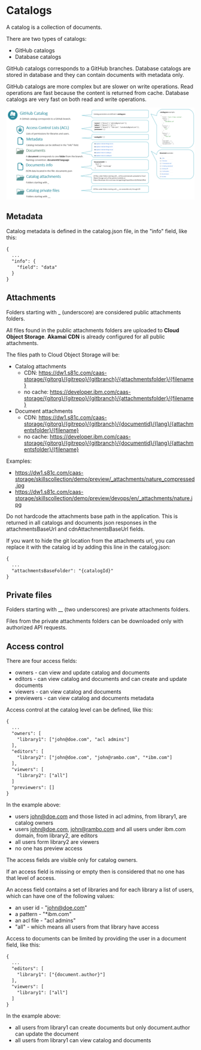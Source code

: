# Catalogs

A catalog is a collection of documents.

There are two types of catalogs: 
- GitHub catalogs
- Database catalogs

GitHub catalogs corresponds to a GitHub branches. Database catalogs are stored in database and they can contain documents with metadata only. 

GitHub catalogs are more complex but are slower on write operations. Read operations are fast because the content is returned from cache. Database catalogs are very fast on both read and write operations.


![GitHub Catalog](_attachments/catalog1.png)



## Metadata

Catalog metadata is defined in the catalog.json file, in the "info" field, like this:

```
{
  ...
  "info": {
    "field": "data"
  }
}
```

## Attachments

Folders starting with _ (underscore) are considered public attachments folders.

All files found in the public attachments folders are uploaded to **Cloud Object Storage**. **Akamai CDN** is already configured for all public attachments.

The files path to Cloud Object Storage will be:
- Catalog attachments
  - CDN: https://dw1.s81c.com/caas-storage/{gitorg}/{gitrepo}/{gitbranch}/{attachmentsfolder}/{filename}
  - no cache: https://developer.ibm.com/caas-storage/{gitorg}/{gitrepo}/{gitbranch}/{attachmentsfolder}/{filename}
- Document attachments
  - CDN: https://dw1.s81c.com/caas-storage/{gitorg}/{gitrepo}/{gitbranch}/{documentid}/{lang}/{attachmentsfolder}/{filename}
  - no cache: https://developer.ibm.com/caas-storage/{gitorg}/{gitrepo}/{gitbranch}/{documentid}/{lang}/{attachmentsfolder}/{filename}

Examples:
- https://dw1.s81c.com/caas-storage/skillscollection/demo/preview/_attachments/nature_compressed.jpg
- https://dw1.s81c.com/caas-storage/skillscollection/demo/preview/devops/en/_attachments/nature.jpg

Do not hardcode the attachments base path in the application. This is returned in all catalogs and documents json responses in the attachmentsBaseUrl and cdnAttachmentsBaseUrl fields.

If you want to hide the git location from the attachments url, you can replace it with the catalog id by adding this line in the catalog.json:
```
{
  ...
  "attachmentsBaseFolder": "{catalogId}"
}
```


## Private files

Folders starting with __ (two underscores) are private attachments folders.

Files from the private attachments folders can be downloaded only with authorized API requests.


## Access control

There are four access fields:
- owners - can view and update catalog and documents
- editors - can view catalog and documents and can create and update documents
- viewers - can view catalog and documents
- previewers - can view catalog and documents metadata

Access control at the catalog level can be defined, like this:

```
{
  ...
  "owners": [
    "library1": ["john@doe.com", "acl admins"]
  ],
  "editors": [
    "library2": ["john@doe.com", "john@rambo.com", "*ibm.com"]
  ],
  "viewers": [
    "library2": ["all"]
  ]
  "previewers": []
}
```

In the example above:
- users john@doe.com and those listed in acl admins, from library1, are catalog owners
- users john@doe.com, john@rambo.com and all users under ibm.com domain, from library2, are editors
- all users form library2 are viewers
- no one has preview access

The access fields are visible only for catalog owners.

If an access field is missing or empty then is considered that no one has that level of access.

An access field contains a set of libraries and for each library a list of users, which can have one of the following values:
- an user id - "john@doe.com"
- a pattern - "*ibm.com"
- an acl file - "acl admins"
- "all" - which means all users from that library have access

Access to documents can be limited by providing the user in a document field, like this:

```
{
  ...
  "editors": [
    "library1": ["{document.author}"]
  ],
  "viewers": [
    "library1": ["all"]
  ]
}
```

In the example above:
- all users from library1 can create documents but only document.author can update the document
- all users from library1 can view catalog and documents

